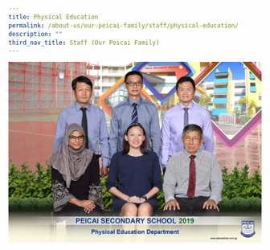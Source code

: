 ```yaml
---
title: Physical Education
permalink: /about-us/our-peicai-family/staff/physical-education/
description: ""
third_nav_title: Staff (Our Peicai Family)
---
```


<img src="/images/physical%20education%20department%202.jpg">